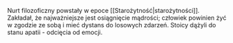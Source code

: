 Nurt filozoficzny powstały w epoce [[Starożytność|starożytności]]. Zakładał, że najważniejsze jest osiągnięcie mądrości; człowiek powinien żyć w zgodzie ze sobą i mieć dystans do losowych zdarzeń.  Stoicy dążyli do stanu apatii - odcięcia od emocji.